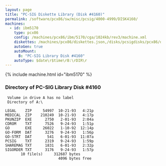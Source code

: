 ```yaml
---
layout: page
title: "PC-SIG Diskette Library (Disk #4160)"
permalink: /software/pcx86/sw/misc/pcsig/4000-4999/DISK4160/
machines:
  - id: ibm5170
    type: pcx86
    config: /machines/pcx86/ibm/5170/cga/1024kb/rev3/machine.xml
    diskettes: /machines/pcx86/diskettes.json,/disks/pcsigdisks/pcx86/diskettes.json
    autoGen: true
    autoMount:
      B: "PC-SIG Library Disk #4160"
    autoType: $date\r$time\rB:\rDIR\r
---
```


{% include machine.html id="ibm5170" %}

### Directory of PC-SIG Library Disk #4160

     Volume in drive A has no label
     Directory of A:\

    LEGAL    ZIP     54997  10-21-93   4:21p
    MEDICAL  ZIP    210249  10-21-93   4:17p
    PKUNZIP  EXE      2750   2-01-93   2:04a
    CDROM    TXT      7526   9-24-93   1:51p
    GO       EXE     26022   1-10-92  12:14p
    GO-FORM  DAT      3276   9-24-93   1:56p
    GO-STRT  DAT       541   6-01-93  11:07a
    PCSIG    TXT      2319   9-24-93   1:59p
    SHAREMAG TXT      1831   6-01-93   2:32p
    SIGORDER TXT      3176   9-24-93   1:57p
           10 file(s)     312687 bytes
                            4096 bytes free
